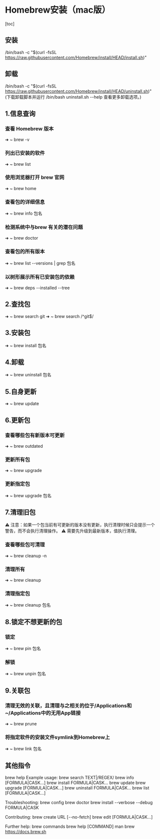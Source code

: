 # Homebrew安装（mac版）
[toc]
## 安装
/bin/bash -c "$(curl -fsSL https://raw.githubusercontent.com/Homebrew/install/HEAD/install.sh)"
## 卸载
/bin/bash -c "$(curl -fsSL https://raw.githubusercontent.com/Homebrew/install/HEAD/uninstall.sh)"
(下载卸载脚本并运行 /bin/bash uninstall.sh --help 查看更多卸载选项。)


## 1.信息查询
### 查看 Homebrew 版本
➜  ~ brew -v
###  列出已安装的软件
➜  ~ brew list
### 使用浏览器打开 brew 官网
➜  ~ brew home
### 查看包的详细信息
➜  ~ brew info 包名
### 检测系统中与brew 有关的潜在问题
➜  ~ brew doctor
### 查看包的所有版本
➜  ~ brew list --versions | grep 包名
### 以树形展示所有已安装包的依赖
➜  ~ brew deps --installed --tree

## 2.查找包
➜  ~ brew search git
➜  ~ brew search /^git$/

## 3.安装包
➜  ~ brew install 包名

## 4.卸载
➜  ~ brew uninstall 包名

## 5.自身更新
➜  ~ brew update

## 6.更新包
### 查看哪些包有新版本可更新
➜  ~ brew outdated
### 更新所有包
➜  ~ brew upgrade
### 更新指定包
➜  ~ brew upgrade 包名

## 7.清理旧包
⚠️ 注意：如果一个包当前有可更新的版本没有更新，执行清理时候只会提示一个警告，而不会执行清理操作。
⚠️ 需要先升级到最新版本，值执行清理。 
### 查看哪些包可清理
➜  ~ brew cleanup -n
### 清理所有
➜  ~ brew cleanup
### 清理指定包
➜  ~ brew cleanup 包名

## 8.锁定不想更新的包
### 锁定
➜  ~ brew pin 包名
### 解锁
➜  ~ brew unpin 包名

## 9.关联包
### 清理无效的关联，且清理与之相关的位于/Applications和~/Applications中的无用App链接
➜  ~ brew prune
### 将指定软件的安装文件symlink到Homebrew上
➜  ~ brew link 包名




## 其他指令
 brew help
Example usage:
  brew search TEXT|/REGEX/
  brew info [FORMULA|CASK...]
  brew install FORMULA|CASK...
  brew update
  brew upgrade [FORMULA|CASK...]
  brew uninstall FORMULA|CASK...
  brew list [FORMULA|CASK...]

Troubleshooting:
  brew config
  brew doctor
  brew install --verbose --debug FORMULA|CASK

Contributing:
  brew create URL [--no-fetch]
  brew edit [FORMULA|CASK...]

Further help:
  brew commands
  brew help [COMMAND]
  man brew
  https://docs.brew.sh